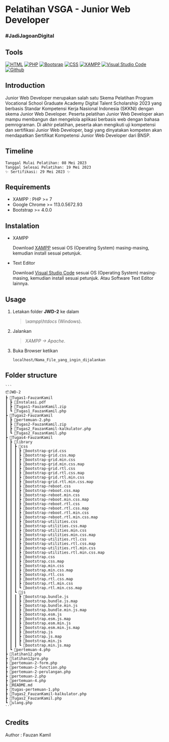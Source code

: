 # Pelatihan VSGA - Junior Web Developer

### #JadiJagoanDigital

## Tools

[![HTML](https://img.shields.io/badge/HTML5-E34F26?style=for-the-badge&logo=html5&logoColor=white)]()
[![PHP](https://img.shields.io/badge/PHP-777BB4?style=for-the-badge&logo=php&logoColor=white)]()
[![Bootsrap](https://img.shields.io/badge/Bootstrap-563D7C?style=for-the-badge&logo=bootstrap&logoColor=white)]()
[![CSS](https://img.shields.io/badge/CSS-239120?&style=for-the-badge&logo=css3&logoColor=white)]()
[![XAMPP](https://img.shields.io/badge/XAMPP-F37623?style=for-the-badge&logo=xampp&logoColor=white)]()
[![Visual Studio Code](https://img.shields.io/badge/Visual%20Studio%20Code-0078d7.svg?style=for-the-badge&logo=visual-studio-code&logoColor=white)]()
[![Github](https://img.shields.io/badge/GitHub-100000?style=for-the-badge&logo=github&logoColor=white)](https://github.com/Fauzan-Kamil)

## Introduction

Junior Web Developer merupakan salah satu Skema Pelatihan Program Vocational School Graduate Academy Digital Talent Scholarship 2023 yang berbasis Standar Kompetensi Kerja Nasional Indonesia (SKKNI) dengan skema Junior Web Developer. Peserta pelatihan Junior Web Developer akan mampu membangun dan mengelola aplikasi berbasis web dengan bahasa pemrograman. Di akhir pelatihan, peserta akan mengikuti uji kompetensi dan sertifikasi Junior Web Developer, bagi yang dinyatakan kompeten akan mendapatkan Sertifikat Kompetensi Junior Web Developer dari BNSP.

## Timeline

    Tanggal Mulai Pelatihan: 08 Mei 2023
    Tanggal Selesai Pelatihan: 19 Mei 2023
    ✨ Sertifikasi: 29 Mei 2023 ✨

## Requirements

- XAMPP : PHP >= 7
- Google Chrome >= 113.0.5672.93
- Bootstrap >= 4.0.0

## Instalation

- XAMPP

  Download [XAMPP](https://www.apachefriends.org/download.html) sesuai OS (Operating System) masing-masing, kemudian install sesuai petunjuk.

- Text Editor

  Download [Visual Studio Code](https://code.visualstudio.com/download) sesuai OS (Operating System) masing-masing, kemudian install sesuai petunjuk.
  Atau Software Text Editor lainnya.

## Usage

1. Letakan folder **JWD-2** ke dalam

   > _\xampp\htdocs_ (Windows).

2. Jalankan

   > _XAMPP -> Apache_.

3. Buka Browser ketikan
   ```
   localhost/Nama_File_yang_ingin_dijalankan
   ```

## Folder structure

    ```
    📦JWD-2
    ┣ 📂Tugas1-FauzanKamil
    ┃ ┣ 📜Instalasi.pdf
    ┃ ┣ 📜Tugas1-FauzanKamil.zip
    ┃ ┗ 📜Tugas1_FauzanKamil.php
    ┣ 📂Tugas2-FauzanKamil
    ┃ ┣ 📜pertemuan-2.php
    ┃ ┣ 📜Tugas2-FauzanKamil.zip
    ┃ ┣ 📜Tugas2_FauzanKamil-kalkulator.php
    ┃ ┗ 📜Tugas2_FauzanKamil.php
    ┣ 📂Tugas4-FauzanKamil
    ┃ ┣ 📂library
    ┃ ┃ ┣ 📂css
    ┃ ┃ ┃ ┣ 📜bootstrap-grid.css
    ┃ ┃ ┃ ┣ 📜bootstrap-grid.css.map
    ┃ ┃ ┃ ┣ 📜bootstrap-grid.min.css
    ┃ ┃ ┃ ┣ 📜bootstrap-grid.min.css.map
    ┃ ┃ ┃ ┣ 📜bootstrap-grid.rtl.css
    ┃ ┃ ┃ ┣ 📜bootstrap-grid.rtl.css.map
    ┃ ┃ ┃ ┣ 📜bootstrap-grid.rtl.min.css
    ┃ ┃ ┃ ┣ 📜bootstrap-grid.rtl.min.css.map
    ┃ ┃ ┃ ┣ 📜bootstrap-reboot.css
    ┃ ┃ ┃ ┣ 📜bootstrap-reboot.css.map
    ┃ ┃ ┃ ┣ 📜bootstrap-reboot.min.css
    ┃ ┃ ┃ ┣ 📜bootstrap-reboot.min.css.map
    ┃ ┃ ┃ ┣ 📜bootstrap-reboot.rtl.css
    ┃ ┃ ┃ ┣ 📜bootstrap-reboot.rtl.css.map
    ┃ ┃ ┃ ┣ 📜bootstrap-reboot.rtl.min.css
    ┃ ┃ ┃ ┣ 📜bootstrap-reboot.rtl.min.css.map
    ┃ ┃ ┃ ┣ 📜bootstrap-utilities.css
    ┃ ┃ ┃ ┣ 📜bootstrap-utilities.css.map
    ┃ ┃ ┃ ┣ 📜bootstrap-utilities.min.css
    ┃ ┃ ┃ ┣ 📜bootstrap-utilities.min.css.map
    ┃ ┃ ┃ ┣ 📜bootstrap-utilities.rtl.css
    ┃ ┃ ┃ ┣ 📜bootstrap-utilities.rtl.css.map
    ┃ ┃ ┃ ┣ 📜bootstrap-utilities.rtl.min.css
    ┃ ┃ ┃ ┣ 📜bootstrap-utilities.rtl.min.css.map
    ┃ ┃ ┃ ┣ 📜bootstrap.css
    ┃ ┃ ┃ ┣ 📜bootstrap.css.map
    ┃ ┃ ┃ ┣ 📜bootstrap.min.css
    ┃ ┃ ┃ ┣ 📜bootstrap.min.css.map
    ┃ ┃ ┃ ┣ 📜bootstrap.rtl.css
    ┃ ┃ ┃ ┣ 📜bootstrap.rtl.css.map
    ┃ ┃ ┃ ┣ 📜bootstrap.rtl.min.css
    ┃ ┃ ┃ ┗ 📜bootstrap.rtl.min.css.map
    ┃ ┃ ┗ 📂js
    ┃ ┃ ┃ ┣ 📜bootstrap.bundle.js
    ┃ ┃ ┃ ┣ 📜bootstrap.bundle.js.map
    ┃ ┃ ┃ ┣ 📜bootstrap.bundle.min.js
    ┃ ┃ ┃ ┣ 📜bootstrap.bundle.min.js.map
    ┃ ┃ ┃ ┣ 📜bootstrap.esm.js
    ┃ ┃ ┃ ┣ 📜bootstrap.esm.js.map
    ┃ ┃ ┃ ┣ 📜bootstrap.esm.min.js
    ┃ ┃ ┃ ┣ 📜bootstrap.esm.min.js.map
    ┃ ┃ ┃ ┣ 📜bootstrap.js
    ┃ ┃ ┃ ┣ 📜bootstrap.js.map
    ┃ ┃ ┃ ┣ 📜bootstrap.min.js
    ┃ ┃ ┃ ┗ 📜bootstrap.min.js.map
    ┃ ┗ 📜pertemuan-4.php
    ┣ 📜latihan12.php
    ┣ 📜latihan12pro.php
    ┣ 📜pertemuan-2-form.php
    ┣ 📜pertemuan-2-function.php
    ┣ 📜pertemuan-2-perulangan.php
    ┣ 📜pertemuan-2.php
    ┣ 📜pertemuan-4.php
    ┣ 📜README.md
    ┣ 📜tugas-pertemuan-1.php
    ┣ 📜Tugas2_FauzanKamil-kalkulator.php
    ┣ 📜Tugas2_FauzanKamil.php
    ┗ 📜ulang.php
    ```

## Credits

Author : Fauzan Kamil
